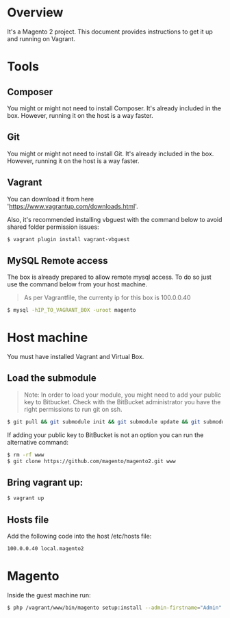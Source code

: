 # Overview

It's a Magento 2 project. This document provides instructions to get it up and running on Vagrant.


# Tools

## Composer

You might or might not need to install Composer. It's already included in the box. However,
running it on the host is a way faster.

## Git

You might or might not need to install Git. It's already included in the box. However,
running it on the host is a way faster.

## Vagrant

You can download it from here 'https://www.vagrantup.com/downloads.html'.

Also, it's recommended installing vbguest with the command below to avoid shared folder permission issues:

```bash
$ vagrant plugin install vagrant-vbguest
```

## MySQL Remote access

The box is already prepared to allow remote mysql access. To do so just use the command below from your host machine.
> As per Vagrantfile, the currenty ip for this box is 100.0.0.40

```bash
$ mysql -hIP_TO_VAGRANT_BOX -uroot magento
```


# Host machine

You must have installed Vagrant and Virtual Box.


## Load the submodule

> Note: In order to load your module, you might need to add your public key to Bitbucket.
> Check with the BitBucket administrator you have the right permissions to run git on ssh.

```bash
$ git pull && git submodule init && git submodule update && git submodule status
```

If adding your public key to BitBucket is not an option you can run the alternative command:

```bash
$ rm -rf www
$ git clone https://github.com/magento/magento2.git www
```

## Bring vagrant up:

```bash
$ vagrant up
```

## Hosts file

Add the following code into the host /etc/hosts file:

```bash
100.0.0.40 local.magento2
```


# Magento

Inside the guest machine run:

```bash
$ php /vagrant/www/bin/magento setup:install --admin-firstname="Admin" --admin-lastname="M2" --admin-email="medina@mdnsolutions.com" --admin-user="admin" --admin-password="adm1234" --base-url="http://local.magento2" --db-name="magento" --db-user="root" --currency="AUD" --language="en_AU" --timezone="Australia/Melbourne" --backend-frontname="admin"
```

